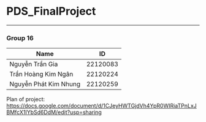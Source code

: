 # PDS_FinalProject
---
### Group 16 ###

|Name                 |ID      |
|---------------------|---------
|Nguyễn Trần Gia      |22120083|
|Trần Hoàng Kim Ngân  |22120224|
|Nguyễn Phát Kim Nhung|22120259|

Plan of project: https://docs.google.com/document/d/1CJeyHWTGjdVh4YpR0WIRiaTPnLxJBMfcX1IYbSd6DdM/edit?usp=sharing
